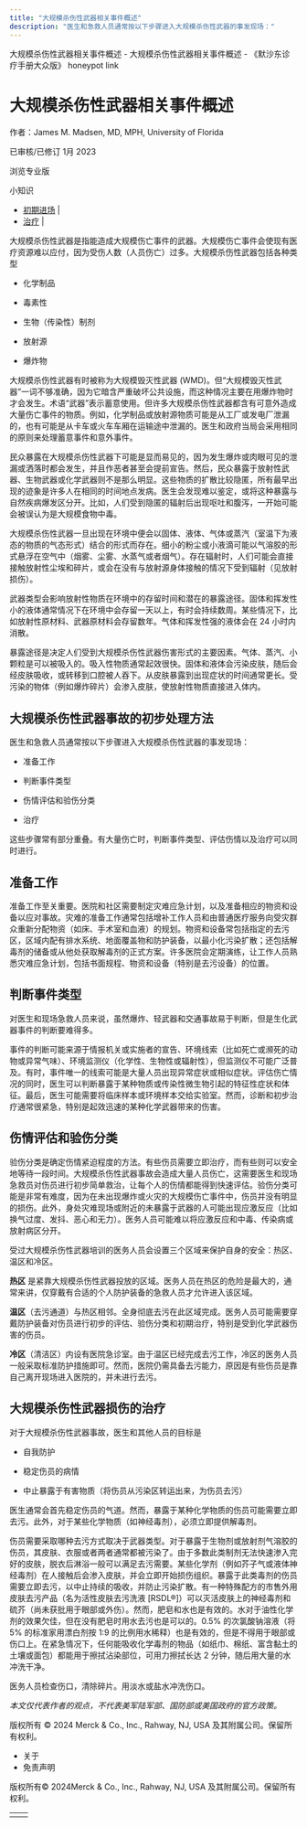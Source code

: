 ```yaml
---
title: "大规模杀伤性武器相关事件概述"
description: "医生和急救人员通常按以下步骤进入大规模杀伤性武器的事发现场："
---
```


﻿大规模杀伤性武器相关事件概述 \- 大规模杀伤性武器相关事件概述 \- 《默沙东诊疗手册大众版》 honeypot link

# 大规模杀伤性武器相关事件概述

作者：James M. Madsen, MD, MPH, University of Florida

已审核/已修订 1月 2023

浏览专业版

小知识

- [初期进场](#初期进场_v6683146_zh) \|
- [治疗](#治疗_v43459608_zh) \|

大规模杀伤性武器是指能造成大规模伤亡事件的武器。大规模伤亡事件会使现有医疗资源难以应付，因为受伤人数（人员伤亡）过多。大规模杀伤性武器包括各种类型

- 化学制品

- 毒素性

- 生物（传染性）制剂

- 放射源

- 爆炸物


大规模杀伤性武器有时被称为大规模毁灭性武器 (WMD)。但“大规模毁灭性武器”一词不够准确，因为它暗含严重破坏公共设施，而这种情况主要在用爆炸物时才会发生。术语“武器”表示蓄意使用。但许多大规模杀伤性武器都含有可意外造成大量伤亡事件的物质。例如，化学制品或放射源物质可能是从工厂或发电厂泄漏的，也有可能是从卡车或火车车厢在运输途中泄漏的。医生和政府当局会采用相同的原则来处理蓄意事件和意外事件。

民众暴露在大规模杀伤性武器下可能是显而易见的，因为发生爆炸或肉眼可见的泄漏或洒落时都会发生，并且作恶者甚至会提前宣告。然后，民众暴露于放射性武器、生物武器或化学武器则不是那么明显。这些物质的扩散比较隐匿，所有最早出现的迹象是许多人在相同的时间地点发病。医生会发现难以鉴定，或将这种暴露与自然疾病爆发区分开。比如，人们受到隐匿的辐射后出现呕吐和腹泻，一开始可能会被误认为是大规模食物中毒。

大规模杀伤性武器一旦出现在环境中便会以固体、液体、气体或蒸汽（室温下为液态的物质的气态形式）结合的形式而存在。细小的粉尘或小液滴可能以气溶胶的形式悬浮在空气中（烟雾、尘雾、水蒸气或者烟气）。存在辐射时，人们可能会直接接触放射性尘埃和碎片，或会在没有与放射源身体接触的情况下受到辐射（见放射损伤）。

武器类型会影响放射性物质在环境中的存留时间和潜在的暴露途径。固体和挥发性小的液体通常情况下在环境中会存留一天以上，有时会持续数周。某些情况下，比如放射性原材料、武器原材料会存留数年。气体和挥发性强的液体会在 24 小时内消散。

暴露途径是决定人们受到大规模杀伤性武器伤害形式的主要因素。气体、蒸汽、小颗粒是可以被吸入的。吸入性物质通常起效很快。固体和液体会污染皮肤，随后会经皮肤吸收，或转移到口腔被人吞下。从皮肤暴露到出现症状的时间通常更长。受污染的物体（例如爆炸碎片）会渗入皮肤，使放射性物质直接进入体内。

## 大规模杀伤性武器事故的初步处理方法

医生和急救人员通常按以下步骤进入大规模杀伤性武器的事发现场：

- 准备工作

- 判断事件类型

- 伤情评估和验伤分类

- 治疗


这些步骤常有部分重叠。有大量伤亡时，判断事件类型、评估伤情以及治疗可以同时进行。

## 准备工作

准备工作至关重要。医院和社区需要制定灾难应急计划，以及准备相应的物资和设备以应对事故。灾难的准备工作通常包括增补工作人员和由普通医疗服务向受灾群众重新分配物资（如床、手术室和血液）的规划。物资和设备常包括指定的去污区，区域内配有排水系统、地面覆盖物和防护装备，以最小化污染扩散；还包括解毒剂的储备或从他处获取解毒剂的正式方案。许多医院会定期演练，让工作人员熟悉灾难应急计划，包括书面规程、物资和设备（特别是去污设备）的位置。

## 判断事件类型

对医生和现场急救人员来说，虽然爆炸、轻武器和交通事故易于判断，但是生化武器事件的判断要难得多。

事件的判断可能来源于情报机关或实施者的宣告、环境线索（比如死亡或濒死的动物或异常气味）、环境监测仪（化学性、生物性或辐射性），但监测仪不可能广泛普及。有时，事件唯一的线索可能是大量人员出现异常症状或相似症状。评估伤亡情况的同时，医生可以判断暴露于某种物质或传染性微生物引起的特征性症状和体征。最后，医生可能需要将临床样本或环境样本交给实验室。然而，诊断和初步治疗通常很紧急，特别是起效迅速的某种化学武器带来的伤害。

## 伤情评估和验伤分类

验伤分类是确定伤情紧迫程度的方法。有些伤员需要立即治疗，而有些则可以安全地等待一段时间。大规模杀伤性武器事故会造成大量人员伤亡，这需要医生和现场急救员对伤员进行初步简单救治，让每个人的伤情都能得到快速评估。验伤分类可能是非常有难度，因为在未出现爆炸或火灾的大规模伤亡事件中，伤员并没有明显的损伤。此外，身处灾难现场或附近的未暴露于武器的人可能出现应激反应（比如换气过度、发抖、恶心和无力）。医务人员可能难以将应激反应和中毒、传染病或放射病区分开。

受过大规模杀伤性武器培训的医务人员会设置三个区域来保护自身的安全：热区、温区和冷区。

**热区** 是紧靠大规模杀伤性武器投放的区域。医务人员在热区的危险是最大的，通常来讲，仅穿戴有合适的个人防护装备的急救人员才允许进入该区域。

**温区**（去污通道）与热区相邻。全身彻底去污在此区域完成。医务人员可能需要穿戴防护装备对伤员进行初步的评估、验伤分类和初期治疗，特别是受到化学武器伤害的伤员。

**冷区**（清洁区）内设有医院急诊室。由于温区已经完成去污工作，冷区的医务人员一般采取标准防护措施即可。然而，医院仍需具备去污能力，原因是有些伤员是靠自己离开现场进入医院的，并未进行去污。

## 大规模杀伤性武器损伤的治疗

对于大规模杀伤性武器事故，医生和其他人员的目标是

- 自我防护

- 稳定伤员的病情

- 中止暴露于有害物质（将伤员从污染区转运出来，为伤员去污）


医生通常会首先稳定伤员的气道。然而，暴露于某种化学物质的伤员可能需要立即去污。此外，对于某些化学物质（如神经毒剂），必须立即提供解毒剂。

伤员需要采取哪种去污方式取决于武器类型。对于暴露于生物剂或放射剂气溶胶的伤员，其皮肤、衣服或者两者通常都被污染了。由于多数此类制剂无法快速渗入完好的皮肤，脱衣后淋浴一般可以满足去污需要。某些化学剂（例如芥子气或液体神经毒剂）在人接触后会渗入皮肤，并会立即开始损伤组织。暴露于此类毒剂的伤员需要立即去污，以中止持续的吸收，并防止污染扩散。有一种特殊配方的市售外用皮肤去污产品（名为活性皮肤去污洗液 \[RSDL®\]）可以灭活皮肤上的神经毒剂和硫芥（尚未获批用于眼部或外伤）。然而，肥皂和水也是有效的。水对于油性化学剂的效果欠佳，但在没有肥皂时用水去污也是可以的。0.5% 的次氯酸钠溶液（将 5% 的标准家用漂白剂按 1:9 的比例用水稀释）也是有效的，但是不得用于眼部或伤口上。在紧急情况下，任何能吸收化学毒剂的物品（如纸巾、棉纸、富含黏土的土壤或面包）都能用于擦拭沾染部位，可用力擦拭长达 2 分钟，随后用大量的水冲洗干净。

医务人员检查伤口，清除碎片。用淡水或盐水冲洗伤口。

_本文仅代表作者的观点，不代表美军陆军部、国防部或美国政府的官方政策。_



版权所有 © 2024
Merck & Co., Inc., Rahway, NJ, USA 及其附属公司。保留所有权利。

- 关于
- 免责声明

版权所有© 2024Merck & Co., Inc., Rahway, NJ, USA 及其附属公司。保留所有权利。

|     |     |
| --- | --- |
|  |  |